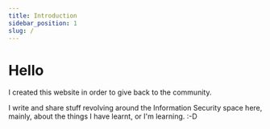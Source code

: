```yaml
---
title: Introduction
sidebar_position: 1
slug: /
---
```


# Hello

I created this website in order to give back to the community.

I write and share stuff revolving around the Information Security space here, mainly, about the things I have learnt, or I'm learning. :-D
